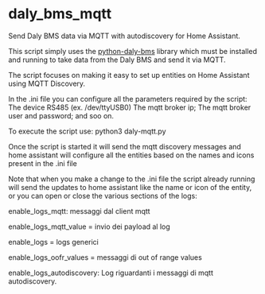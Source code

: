 # daly_bms_mqtt
Send Daly BMS data via MQTT with autodiscovery for Home Assistant.

This script simply uses the [python-daly-bms](https://github.com/dreadnought/python-daly-bms) library which must be installed and running to take data from the Daly BMS and send it via MQTT.

The script focuses on making it easy to set up entities on Home Assistant using MQTT Discovery.

In the .ini file you can configure all the parameters required by the script:
The device RS485 (ex. /dev/ttyUSB0)
The mqtt broker ip;
The mqtt broker user and password;
and soo on.

To execute the script use:
python3 daly-mqtt.py

Once the script is started it will send the mqtt discovery messages and home assistant will configure all the entities based on the names and icons present in the .ini file

Note that when you make a change to the .ini file the script already running will send the updates to home assistant like the name or icon of the entity, or you can open or close the various sections of the logs:

enable_logs_mqtt: messaggi dal client mqtt

enable_logs_mqtt_value = invio dei payload al log

enable_logs = logs generici

enable_logs_oofr_values = messaggi di out of range values

enable_logs_autodiscovery: Log riguardanti i messaggi di mqtt autodiscovery.
